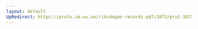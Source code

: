 ```yaml
---
layout: default
UpRedirect: https://pruto.im.uu.se/riksdagen-records-pdf/1873/prot-1873--fk--226/prot-1873--fk--226_057.pdf
---
```

